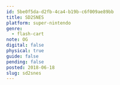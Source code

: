 ```yaml
---
id: 5be0f5da-d2fb-4ca4-b19b-c6f009ae89bb
title: SD2SNES
platform: super-nintendo
genre:
  - flash-cart
note: OG
digital: false
physical: true
guide: false
pending: false
posted: 2018-06-18
slug: sd2snes
---
```

